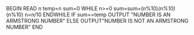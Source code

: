BEGIN
READ n
temp=n
sum=0
WHILE n>=0
    sum=sum+(n%10)*(n%10)*(n%10)
    n=n/10
ENDWHILE
IF sum==temp
    OUTPUT "NUMBER IS AN ARMSTRONG NUMBER"
ELSE
    OUTPUT"NUMBER IS NOT AN ARMSTRONG NUMBER"
END
